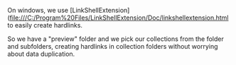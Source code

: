 On windows, we use [LinkShellExtension]([file:///C:/Program%20Files/LinkShellExtension/Doc/linkshellextension.html](https://schinagl.priv.at/nt/hardlinkshellext/linkshellextension.html#contact) to easily create hardlinks.

So we have a "preview" folder and we pick our collections from the folder and subfolders, creating hardlinks in collection folders without worrying about data duplication.